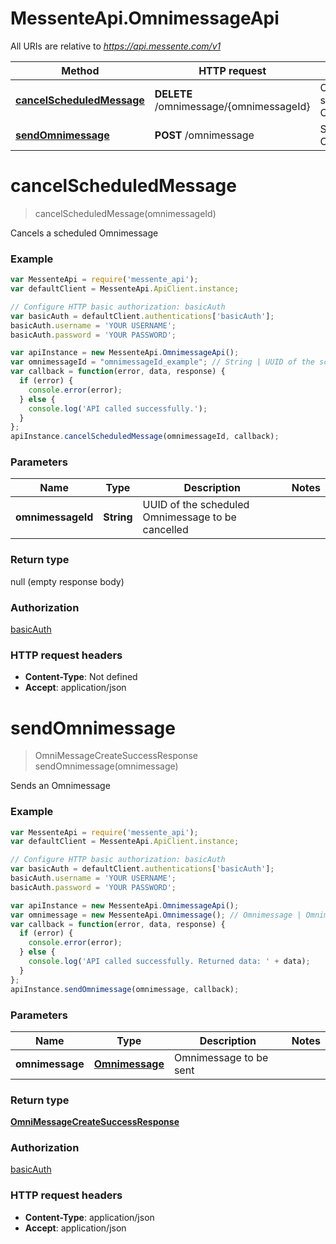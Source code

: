 # MessenteApi.OmnimessageApi

All URIs are relative to *https://api.messente.com/v1*

Method | HTTP request | Description
------------- | ------------- | -------------
[**cancelScheduledMessage**](OmnimessageApi.md#cancelScheduledMessage) | **DELETE** /omnimessage/{omnimessageId} | Cancels a scheduled Omnimessage
[**sendOmnimessage**](OmnimessageApi.md#sendOmnimessage) | **POST** /omnimessage | Sends an Omnimessage


<a name="cancelScheduledMessage"></a>
# **cancelScheduledMessage**
> cancelScheduledMessage(omnimessageId)

Cancels a scheduled Omnimessage

### Example
```javascript
var MessenteApi = require('messente_api');
var defaultClient = MessenteApi.ApiClient.instance;

// Configure HTTP basic authorization: basicAuth
var basicAuth = defaultClient.authentications['basicAuth'];
basicAuth.username = 'YOUR USERNAME';
basicAuth.password = 'YOUR PASSWORD';

var apiInstance = new MessenteApi.OmnimessageApi();
var omnimessageId = "omnimessageId_example"; // String | UUID of the scheduled Omnimessage to be cancelled
var callback = function(error, data, response) {
  if (error) {
    console.error(error);
  } else {
    console.log('API called successfully.');
  }
};
apiInstance.cancelScheduledMessage(omnimessageId, callback);
```

### Parameters

Name | Type | Description  | Notes
------------- | ------------- | ------------- | -------------
 **omnimessageId** | **String**| UUID of the scheduled Omnimessage to be cancelled | 

### Return type

null (empty response body)

### Authorization

[basicAuth](../README.md#basicAuth)

### HTTP request headers

 - **Content-Type**: Not defined
 - **Accept**: application/json

<a name="sendOmnimessage"></a>
# **sendOmnimessage**
> OmniMessageCreateSuccessResponse sendOmnimessage(omnimessage)

Sends an Omnimessage

### Example
```javascript
var MessenteApi = require('messente_api');
var defaultClient = MessenteApi.ApiClient.instance;

// Configure HTTP basic authorization: basicAuth
var basicAuth = defaultClient.authentications['basicAuth'];
basicAuth.username = 'YOUR USERNAME';
basicAuth.password = 'YOUR PASSWORD';

var apiInstance = new MessenteApi.OmnimessageApi();
var omnimessage = new MessenteApi.Omnimessage(); // Omnimessage | Omnimessage to be sent
var callback = function(error, data, response) {
  if (error) {
    console.error(error);
  } else {
    console.log('API called successfully. Returned data: ' + data);
  }
};
apiInstance.sendOmnimessage(omnimessage, callback);
```

### Parameters

Name | Type | Description  | Notes
------------- | ------------- | ------------- | -------------
 **omnimessage** | [**Omnimessage**](Omnimessage.md)| Omnimessage to be sent | 

### Return type

[**OmniMessageCreateSuccessResponse**](OmniMessageCreateSuccessResponse.md)

### Authorization

[basicAuth](../README.md#basicAuth)

### HTTP request headers

 - **Content-Type**: application/json
 - **Accept**: application/json

